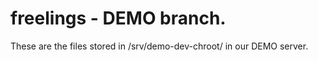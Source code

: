 # freelings - DEMO branch.

These are the files stored in /srv/demo-dev-chroot/ in our DEMO server.
